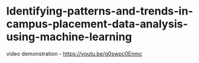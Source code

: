 # Identifying-patterns-and-trends-in-campus-placement-data-analysis-using-machine-learning

video demonstration - https://youtu.be/g0swpc0Enmc

